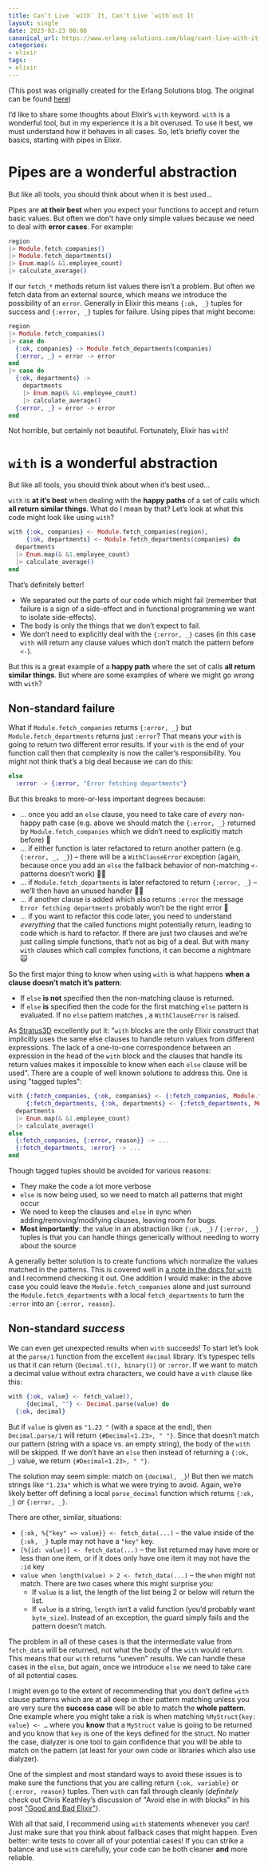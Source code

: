 ```yaml
---
title: Can’t Live `with` It, Can’t Live `with`out It
layout: single
date: 2023-02-23 00:00
canonical_url: https://www.erlang-solutions.com/blog/cant-live-with-it-cant-live-without-it
categories:
- elixir
tags:
- elixir
---
```


(This post was originally created for the Erlang Solutions blog.  The original can be found [here](https://www.erlang-solutions.com/blog/cant-live-with-it-cant-live-without-it))

I’d like to share some thoughts about Elixir’s `with` keyword.  `with` is a wonderful tool, but in my experience it is a bit overused.  To use it best, we must understand how it behaves in all cases.  So, let’s briefly cover the basics, starting with pipes in Elixir.

# Pipes are a wonderful abstraction

But like all tools, you should think about when it is best used…

Pipes are **at their best** when you expect your functions to accept and return basic values. But often we don’t have only simple values because we need to deal with **error cases**. For example:

```elixir
region 
|> Module.fetch_companies()
|> Module.fetch_departments()
|> Enum.map(& &1.employee_count)
|> calculate_average()
```

If our `fetch_*` methods return list values there isn’t a problem. But often we fetch data from an external source, which means we introduce the possibility of an `error`. Generally in Elixir this means `{:ok, _}` tuples for success and `{:error, _}` tuples for failure. Using pipes that might become:

```elixir
region
|> Module.fetch_companies()
|> case do
  {:ok, companies} -> Module.fetch_departments(companies)
  {:error, _} = error -> error
end
|> case do
  {:ok, departments} ->
    departments
    |> Enum.map(& &1.employee_count)
    |> calculate_average()
  {:error, _} = error -> error
end
```

Not horrible, but certainly not beautiful. Fortunately, Elixir has `with`!

# `with` is a wonderful abstraction

But like all tools, you should think about when it’s best used…

`with` is **at it’s best** when dealing with the **happy paths** of a set of calls which **all return similar things**. What do I mean by that? Let’s look at what this code might look like using `with`?

```elixir
with {:ok, companies} <- Module.fetch_companies(region),
     {:ok, departments} <- Module.fetch_departments(companies) do
  departments
  |> Enum.map(& &1.employee_count)
  |> calculate_average()
end
```

That’s definitely better!

 * We separated out the parts of our code which might fail (remember that failure is a sign of a side-effect and in functional programming we want to isolate side-effects).
 * The body is only the things that we don’t expect to fail.
 * We don’t need to explicitly deal with the `{:error, _}` cases (in this case `with` will return any clause values which don’t match the pattern before `<-`).

But this is a great example of a **happy path** where the set of calls **all return similar things**. But where are some examples of where we might go wrong with `with`?

## Non-standard failure

What if `Module.fetch_companies` returns `{:error, _}` but `Module.fetch_departments` returns just `:error`? That means your `with` is going to return two different error results. If your `with` is the end of your function call then that complexity is now the caller’s responsibility. You might not think that’s a big deal because we can do this:

```elixir
else
  :error -> {:error, "Error fetching departments"}
```

But this breaks to more-or-less important degrees because:

 * … once you add an `else` clause, you need to take care of *every* non-happy path case (e.g. above we should match the `{:error, _}` returned by `Module.fetch_companies` which we didn’t need to explicitly match before) 😤
 * … if either function is later refactored to return another pattern (e.g. `{:error, _, _}`) – there will be a `WithClauseError` exception (again, because once you add an `else` the fallback behavior of non-matching `<-` patterns doesn’t work) 🤷‍♂️
 * … if `Module.fetch_departments` is later refactored to return `{:error, _}` – we’ll then have an unused handler 🤷‍♂️
 * … if another clause is added which also returns `:error` the message `Error fetching departments` probably won’t be the right error 🙈
 * … if you want to refactor this code later, you need to understand *everything* that the called functions might potentially return, leading to code which is hard to refactor.  If there are just two clauses and we’re just calling simple functions, that’s not as big of a deal.  But with many `with` clauses which call complex functions, it can become a nightmare 🙀

So the first major thing to know when using `with` is what happens **when a clause doesn’t match it’s pattern**:

 * If `else` **is not** specified then the non-matching clause is returned.
 * If `else` **is** specified then the code for the first matching `else` pattern is evaluated. If no `else` pattern matches , a `WithClauseError` is raised.

As [Stratus3D](http://stratus3d.com/blog/2022/06/01/the-problem-with-elixirs-with/) excellently put it: "`with` blocks are the only Elixir construct that implicitly uses the same else clauses to handle return values from different expressions. The lack of a one-to-one correspondence between an expression in the head of the `with` block and the clauses that handle its return values makes it impossible to know when each `else` clause will be used". There are a couple of well known solutions to address this.  One is using "tagged tuples":

```elixir
with {:fetch_companies, {:ok, companies} <- {:fetch_companies, Module.fetch_companies(region)},
     {:fetch_departments, {:ok, departments} <- {:fetch_departments, Module.fetch_departments(companies)},
  departments
  |> Enum.map(& &1.employee_count)
  |> calculate_average()
else
  {:fetch_companies, {:error, reason}} -> ...
  {:fetch_departments, :error} -> ...
end
```

Though tagged tuples should be avoided for various reasons:

 * They make the code a lot more verbose
 * `else` is now being used, so we need to match all patterns that might occur
 * We need to keep the clauses and `else` in sync when adding/removing/modifying clauses, leaving room for bugs.
 * **Most importantly**: the value in an abstraction like `{:ok, _}` / `{:error, _}` tuples is that you can handle things generically without needing to worry about the source

A generally better solution is to create functions which normalize the values matched in the patterns.  This is covered well in [a note in the docs for `with`](https://hexdocs.pm/elixir/Kernel.SpecialForms.html#with/1-beware) and I recommend checking it out.  One addition I would make: in the above case you could leave the `Module.fetch_companies` alone and just surround the `Module.fetch_departments` with a local `fetch_departments` to turn the `:error` into an `{:error, reason}`.

## Non-standard *success*

We can even get unexpected results when `with` succeeds! To start let’s look at the `parse/1` function from the excellent `decimal` library. It’s typespec tells us that it can return `{Decimal.t(), binary()}` or `:error`. If we want to match a decimal value without extra characters, we could have a `with` clause like this:

```elixir
with {:ok, value} <- fetch_value(),
     {decimal, ""} <- Decimal.parse(value) do
  {:ok, decimal}
```

But if `value` is given as `"1.23 "` (with a space at the end), then `Decimal.parse/1` will return `{#Decimal<1.23>, " "}`. Since that doesn’t match our pattern (string with a space vs. an empty string), the body of the `with` will be skipped. If we don’t have an `else` then instead of returning a `{:ok, _}` value, we return `{#Decimal<1.23>, " "}`.

The solution may seem simple: match on `{decimal, _}`! But then we match strings like `"1.23a"` which is what we were trying to avoid. Again, we’re likely better off defining a local `parse_decimal` function which returns `{:ok, _}` or `{:error, _}`.

There are other, similar, situations:

 * `{:ok, %{"key" => value}} <- fetch_data(...)` – the value inside of the `{:ok, _}` tuple may not have a `"key"` key.
 * `[%{id: value}] <- fetch_data(...)` – the list returned may have more or less than one item, or if it does only have one item it may not have the `:id` key
 * `value when length(value) > 2 <- fetch_data(...)` – the `when` might not match. There are two cases where this might surprise you:
   * If `value` is a list, the length of the list being 2 or below will return the list.
   * If `value` is a string, `length` isn’t a valid function (you’d probably want `byte_size`). Instead of an exception, the guard simply fails and the pattern doesn’t match.

The problem in all of these cases is that the intermediate value from `fetch_data` will be returned, not what the body of the `with` would return. This means that our `with` returns "uneven" results. We can handle these cases in the `else`, but again, once we introduce `else` we need to take care of all potential cases.

I might even go to the extent of recommending that you don’t define `with` clause patterns which are at all deep in their pattern matching unless you are very sure the **success case** will be able to match the **whole pattern**.  One example where you might take a risk is when matching `%MyStruct{key: value} <- …` where you **know** that a `MyStruct` value is going to be returned and you know that `key` is one of the keys defined for the struct. No matter the case, dialyzer is one tool to gain confidence that you will be able to match on the pattern (at least for your own code or libraries which also use dialyzer).

One of the simplest and most standard ways to avoid these issues is to make sure the functions that you are calling return `{:ok, variable}` or `{:error, reason}` tuples. Then `with` can fall through cleanly (*definitely* check out Chris Keathley’s discussion of "Avoid else in with blocks" in his post ["Good and Bad Elixir"](https://keathley.io/blog/good-and-bad-elixir.html)).

With all that said, I recommend using `with` statements whenever you can! Just make sure that you think about fallback cases that might happen. Even better: write tests to cover all of your potential cases! If you can strike a balance and use `with` carefully, your code can be both cleaner **and** more reliable.


